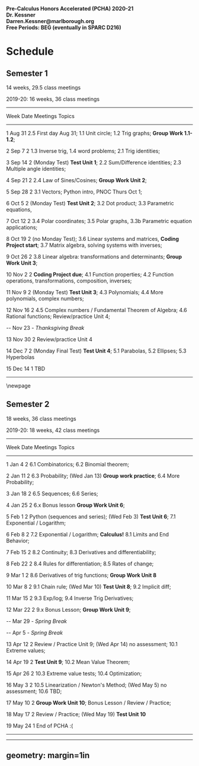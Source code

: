 __Pre-Calculus Honors Accelerated (PCHA) 2020-21__  
__Dr. Kessner__  
__Darren.Kessner@marlborough.org__  
__Free Periods: BEG (eventually in SPARC D216)__  

# Schedule

## Semester 1 

14 weeks, 29.5 class meetings

2019-20: 16 weeks, 36 class meetings

--------------------------------------------------------------------
 Week   Date    Meetings    Topics   
------  ------  --------    -------------------------------------------- 
1       Aug 31  2.5         First day Aug 31;
                            1.1 Unit circle;
                            1.2 Trig graphs;
                            __Group Work 1.1-1.2__;

2       Sep 7   2           1.3 Inverse trig, 1.4 word problems;
                            2.1 Trig identities; 

3       Sep 14  2           (Monday Test) __Test Unit 1__;
                            2.2 Sum/Difference identities;
                            2.3 Multiple angle identities; 

4       Sep 21  2           2.4 Law of Sines/Cosines; 
                            __Group Work Unit 2__; 

5       Sep 28  2           3.1 Vectors;
                            Python intro, PNOC Thurs Oct 1;

6       Oct 5   2           (Monday Test) __Test Unit 2__;
                            3.2 Dot product; 
                            3.3 Parametric equations,

7       Oct 12  2           3.4 Polar coordinates; 
                            3.5 Polar graphs, 3.3b Parametric equation applications;

8       Oct 19  2           (no Monday Test);
                            3.6 Linear systems and matrices, __Coding Project start__;
                            3.7 Matrix algebra, solving systems with inverses; 

9       Oct 26  2           3.8 Linear algebra: transformations and determinants;
                            __Group Work Unit 3__;

10      Nov 2   2           __Coding Project due__; 4.1 Function properties;
                            4.2 Function operations, transformations, composition, inverses;                            

11      Nov 9   2           (Monday Test) __Test Unit 3__;
                            4.3 Polynomials;
                            4.4 More polynomials, complex numbers;

12      Nov 16  2           4.5 Complex numbers / Fundamental Theorem of Algebra; 
                            4.6 Rational functions;
                            Review/practice Unit 4;

--      Nov 23  -           _Thanksgiving Break_

13      Nov 30  2           Review/practice Unit 4

14      Dec 7   2           (Monday Final Test) __Test Unit 4__;
                            5.1 Parabolas, 5.2 Ellipses;
                            5.3 Hyperbolas

15      Dec 14  1           TBD

--------------------------------------------------------------------


\newpage

## Semester 2

18 weeks, 36 class meetings

2019-20: 18 weeks, 42 class meetings

--------------------------------------------------------------------
 Week   Date    Meetings    Topics
------  ------  --------    ----------------------------------------
1       Jan 4   2           6.1 Combinatorics;
                            6.2 Binomial theorem;

2       Jan 11  2           6.3 Probability;
                            (Wed Jan 13) __Group work practice__;
                            6.4 More Probability;
                        
3       Jan 18  2           6.5 Sequences;
                            6.6 Series; 

4       Jan 25  2           6.x Bonus lesson
                            __Group Work Unit 6__;

5       Feb 1   2           Python (sequences and series);
                            (Wed Feb 3) __Test Unit 6__;
                            7.1 Exponential / Logarithm; 

6       Feb 8   2           7.2 Exponential / Logarithm; 
                            __Calculus!__ 8.1 Limits and End Behavior;

7       Feb 15  2           8.2 Continuity; 
                            8.3 Derivatives and differentiability;

8       Feb 22  2           8.4 Rules for differentiation;
                            8.5 Rates of change;

9       Mar 1   2           8.6 Derivatives of trig functions;
                            __Group Work Unit 8__ 

10      Mar 8   2           9.1 Chain rule;
                            (Wed Mar 10) __Test Unit 8__;
                            9.2 Implicit diff;
                            
11      Mar 15  2           9.3 Exp/log;
                            9.4 Inverse Trig Derivatives;

12      Mar 22  2           9.x Bonus Lesson;
                            __Group Work Unit 9__;

--      Mar 29  -           _Spring Break_
                        
--      Apr 5   -           _Spring Break_

13      Apr 12  2           Review / Practice Unit 9; 
                            (Wed Apr 14) no assessment;
                            10.1 Extreme values;

14      Apr 19  2           __Test Unit 9__;
                            10.2 Mean Value Theorem;

15      Apr 26  2           10.3 Extreme value tests; 
                            10.4 Optimization; 

16      May 3   2           10.5 Linearization / Newton's Method;
                            (Wed May 5) no assessment; 
                            10.6 TBD;

17      May 10  2           __Group Work Unit 10__;
                            Bonus Lesson / Review / Practice;

18      May 17  2           Review / Practice;
                            (Wed May 19) __Test Unit 10__

19      May 24  1           End of PCHA :(

------------------------------------------------------------------------------------



---
geometry: margin=1in
---


